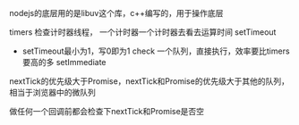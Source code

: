 nodejs的底层用的是libuv这个库，c++编写的，用于操作底层

timers 检查计时器线程， 一个计时器一个计时器去看去运算时间  setTimeout
- setTimeout最小为1，写0即为1
check  一个队列，直接执行，效率要比timers要高的多  setImmediate

nextTick的优先级大于Promise，nextTick和Promise的优先级大于其他的队列，相当于浏览器中的微队列

做任何一个回调前都会检查下nextTick和Promise是否空